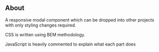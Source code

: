 ## About

A responsive modal component which can be dropped into other projects with only styling changes required.

CSS is written using BEM methodology.

JavaScript is heavily commented to explain what each part does
